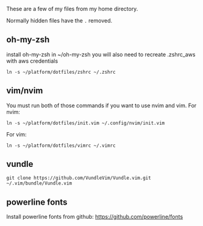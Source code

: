These are a few of my files from my home directory.

Normally hidden files have the `.` removed.

## oh-my-zsh
install oh-my-zsh in ~/oh-my-zsh
you will also need to recreate .zshrc_aws with aws credentials

```
ln -s ~/platform/dotfiles/zshrc ~/.zshrc
```

## vim/nvim
You must run both of those commands if you want to use nvim and vim.
For nvim:
```
ln -s ~/platform/dotfiles/init.vim ~/.config/nvim/init.vim
```

For vim:
```
ln -s ~/platform/dotfiles/vimrc ~/.vimrc
```

## vundle
```
git clone https://github.com/VundleVim/Vundle.vim.git ~/.vim/bundle/Vundle.vim
```

## powerline fonts

Install powerline fonts from github: https://github.com/powerline/fonts
